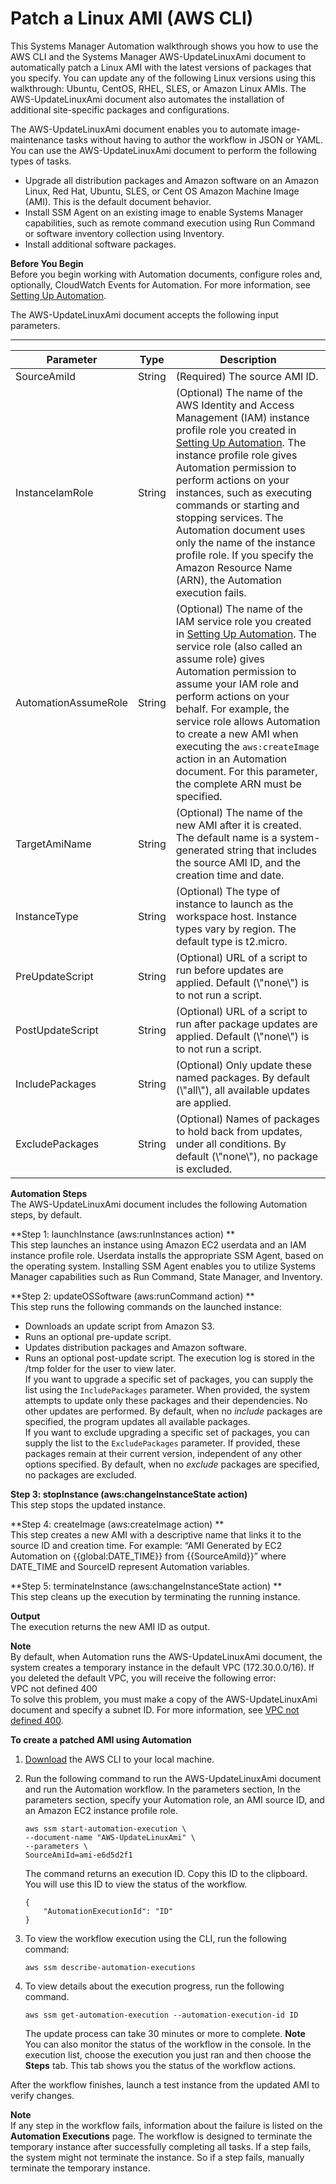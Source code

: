 # Patch a Linux AMI \(AWS CLI\)<a name="automation-walk-patch-linux-ami-cli"></a>

This Systems Manager Automation walkthrough shows you how to use the AWS CLI and the Systems Manager AWS\-UpdateLinuxAmi document to automatically patch a Linux AMI with the latest versions of packages that you specify\. You can update any of the following Linux versions using this walkthrough: Ubuntu, CentOS, RHEL, SLES, or Amazon Linux AMIs\. The AWS\-UpdateLinuxAmi document also automates the installation of additional site\-specific packages and configurations\.

The AWS\-UpdateLinuxAmi document enables you to automate image\-maintenance tasks without having to author the workflow in JSON or YAML\. You can use the AWS\-UpdateLinuxAmi document to perform the following types of tasks\.
+ Upgrade all distribution packages and Amazon software on an Amazon Linux, Red Hat, Ubuntu, SLES, or Cent OS Amazon Machine Image \(AMI\)\. This is the default document behavior\.
+ Install SSM Agent on an existing image to enable Systems Manager capabilities, such as remote command execution using Run Command or software inventory collection using Inventory\.
+ Install additional software packages\.

**Before You Begin**  
Before you begin working with Automation documents, configure roles and, optionally, CloudWatch Events for Automation\. For more information, see [Setting Up Automation](automation-setup.md)\.

The AWS\-UpdateLinuxAmi document accepts the following input parameters\.


****  

| Parameter | Type | Description | 
| --- | --- | --- | 
|  SourceAmiId  |  String  |  \(Required\) The source AMI ID\.  | 
|  InstanceIamRole  |  String  |  \(Optional\) The name of the AWS Identity and Access Management \(IAM\) instance profile role you created in [Setting Up Automation](automation-setup.md)\. The instance profile role gives Automation permission to perform actions on your instances, such as executing commands or starting and stopping services\. The Automation document uses only the name of the instance profile role\. If you specify the Amazon Resource Name \(ARN\), the Automation execution fails\.  | 
|  AutomationAssumeRole  |  String  |  \(Optional\) The name of the IAM service role you created in [Setting Up Automation](automation-setup.md)\. The service role \(also called an assume role\) gives Automation permission to assume your IAM role and perform actions on your behalf\. For example, the service role allows Automation to create a new AMI when executing the `aws:createImage` action in an Automation document\. For this parameter, the complete ARN must be specified\.  | 
|  TargetAmiName  |  String  |  \(Optional\) The name of the new AMI after it is created\. The default name is a system\-generated string that includes the source AMI ID, and the creation time and date\.  | 
|  InstanceType  |  String  |  \(Optional\) The type of instance to launch as the workspace host\. Instance types vary by region\. The default type is t2\.micro\.  | 
|  PreUpdateScript  |  String  |  \(Optional\) URL of a script to run before updates are applied\. Default \(\\"none\\"\) is to not run a script\.  | 
|  PostUpdateScript  |  String  |  \(Optional\) URL of a script to run after package updates are applied\. Default \(\\"none\\"\) is to not run a script\.  | 
|  IncludePackages  |  String  |  \(Optional\) Only update these named packages\. By default \(\\"all\\"\), all available updates are applied\.  | 
|  ExcludePackages  |  String  |  \(Optional\) Names of packages to hold back from updates, under all conditions\. By default \(\\"none\\"\), no package is excluded\.  | 

**Automation Steps**  
The AWS\-UpdateLinuxAmi document includes the following Automation steps, by default\.

**Step 1: launchInstance \(aws:runInstances action\) **  
This step launches an instance using Amazon EC2 userdata and an IAM instance profile role\. Userdata installs the appropriate SSM Agent, based on the operating system\. Installing SSM Agent enables you to utilize Systems Manager capabilities such as Run Command, State Manager, and Inventory\.

**Step 2: updateOSSoftware \(aws:runCommand action\) **  
This step runs the following commands on the launched instance:  
+ Downloads an update script from Amazon S3\.
+ Runs an optional pre\-update script\.
+ Updates distribution packages and Amazon software\.
+ Runs an optional post\-update script\.
The execution log is stored in the /tmp folder for the user to view later\.  
If you want to upgrade a specific set of packages, you can supply the list using the `IncludePackages` parameter\. When provided, the system attempts to update only these packages and their dependencies\. No other updates are performed\. By default, when no *include* packages are specified, the program updates all available packages\.  
If you want to exclude upgrading a specific set of packages, you can supply the list to the `ExcludePackages` parameter\. If provided, these packages remain at their current version, independent of any other options specified\. By default, when no *exclude* packages are specified, no packages are excluded\.

**Step 3: stopInstance \(aws:changeInstanceState action\)**  
This step stops the updated instance\.

**Step 4: createImage \(aws:createImage action\) **  
This step creates a new AMI with a descriptive name that links it to the source ID and creation time\. For example: “AMI Generated by EC2 Automation on \{\{global:DATE\_TIME\}\} from \{\{SourceAmiId\}\}” where DATE\_TIME and SourceID represent Automation variables\.

**Step 5: terminateInstance \(aws:changeInstanceState action\) **  
This step cleans up the execution by terminating the running instance\.

**Output**  
The execution returns the new AMI ID as output\.

**Note**  
By default, when Automation runs the AWS\-UpdateLinuxAmi document, the system creates a temporary instance in the default VPC \(172\.30\.0\.0/16\)\. If you deleted the default VPC, you will receive the following error:  
VPC not defined 400  
To solve this problem, you must make a copy of the AWS\-UpdateLinuxAmi document and specify a subnet ID\. For more information, see [VPC not defined 400](automation-troubleshooting.md#automation-trbl-common-vpc)\.

**To create a patched AMI using Automation**

1. [Download](https://aws.amazon.com/cli/) the AWS CLI to your local machine\.

1. Run the following command to run the AWS\-UpdateLinuxAmi document and run the Automation workflow\. In the parameters section, In the parameters section, specify your Automation role, an AMI source ID, and an Amazon EC2 instance profile role\.

   ```
   aws ssm start-automation-execution \
   --document-name "AWS-UpdateLinuxAmi" \
   --parameters \
   SourceAmiId=ami-e6d5d2f1
   ```

   The command returns an execution ID\. Copy this ID to the clipboard\. You will use this ID to view the status of the workflow\.

   ```
   {
       "AutomationExecutionId": "ID"
   }
   ```

1. To view the workflow execution using the CLI, run the following command:

   ```
   aws ssm describe-automation-executions
   ```

1. To view details about the execution progress, run the following command\.

   ```
   aws ssm get-automation-execution --automation-execution-id ID
   ```

   The update process can take 30 minutes or more to complete\.
**Note**  
You can also monitor the status of the workflow in the console\. In the execution list, choose the execution you just ran and then choose the **Steps** tab\. This tab shows you the status of the workflow actions\.

After the workflow finishes, launch a test instance from the updated AMI to verify changes\.

**Note**  
If any step in the workflow fails, information about the failure is listed on the **Automation Executions** page\. The workflow is designed to terminate the temporary instance after successfully completing all tasks\. If a step fails, the system might not terminate the instance\. So if a step fails, manually terminate the temporary instance\.